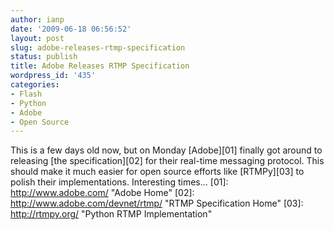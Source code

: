 ```yaml
---
author: ianp
date: '2009-06-18 06:56:52'
layout: post
slug: adobe-releases-rtmp-specification
status: publish
title: Adobe Releases RTMP Specification
wordpress_id: '435'
categories:
- Flash
- Python
- Adobe
- Open Source
---
```


This is a few days old now, but on Monday [Adobe][01] finally got around
to releasing [the specification][02] for their real-time messaging
protocol. This should make it much easier for open source efforts like
[RTMPy][03] to polish their implementations. Interesting times... [01]:
http://www.adobe.com/ "Adobe Home" [02]:
http://www.adobe.com/devnet/rtmp/ "RTMP Specification Home" [03]:
http://rtmpy.org/ "Python RTMP Implementation"
